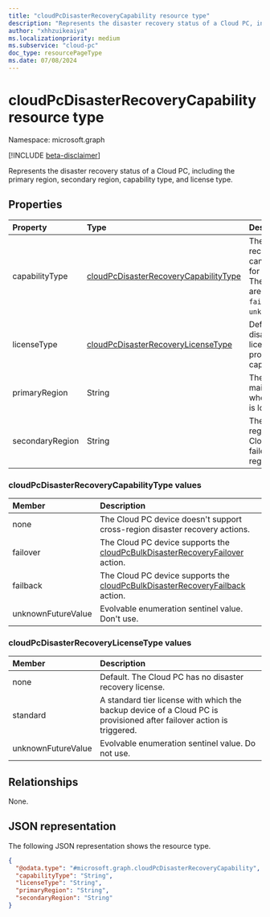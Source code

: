 ```yaml
---
title: "cloudPcDisasterRecoveryCapability resource type"
description: "Represents the disaster recovery status of a Cloud PC, including the primary region, secondary region, capability type, and license type."
author: "xhhzuikeaiya"
ms.localizationpriority: medium
ms.subservice: "cloud-pc"
doc_type: resourcePageType
ms.date: 07/08/2024
---
```


# cloudPcDisasterRecoveryCapability resource type

Namespace: microsoft.graph

[!INCLUDE [beta-disclaimer](../../includes/beta-disclaimer.md)]

Represents the disaster recovery status of a Cloud PC, including the primary region, secondary region, capability type, and license type.

## Properties

 | Property | Type | Description |
 | :--- | :--- | :--- |
 | capabilityType | [cloudPcDisasterRecoveryCapabilityType](#cloudpcdisasterrecoverycapabilitytype-values) | The disaster recovery action that can be performed for the Cloud PC. The possible values are: `none`, `failover`, `failback`, `unknownFutureValue`. |
 | licenseType | [cloudPcDisasterRecoveryLicenseType](#cloudpcdisasterrecoverylicensetype-values) | Defines which disaster recovery license type provides the capability. |
 | primaryRegion | String | The primary and mainly-used region where the Cloud PC is located. |
 | secondaryRegion | String | The secondary region to which the Cloud PC can be failed over during a regional outage. |

### cloudPcDisasterRecoveryCapabilityType values

 | Member | Description |
 | :------|:------------|
 | none | The Cloud PC device doesn't support cross-region disaster recovery actions. |
 | failover | The Cloud PC device supports the [cloudPcBulkDisasterRecoveryFailover](../resources/cloudpcbulkdisasterrecoveryfailover.md) action. |
 | failback | The Cloud PC device supports the [cloudPcBulkDisasterRecoveryFailback](../resources/cloudpcbulkdisasterrecoveryfailback.md) action. |
 | unknownFutureValue | Evolvable enumeration sentinel value. Don't use. |

### cloudPcDisasterRecoveryLicenseType values

 | Member | Description |
 | :------| :-----------|
 | none | Default. The Cloud PC has no disaster recovery license. |
 | standard | A standard tier license with which the backup device of a Cloud PC is provisioned after failover action is triggered. |
 | unknownFutureValue | Evolvable enumeration sentinel value. Do not use. |

## Relationships

None.

## JSON representation

The following JSON representation shows the resource type.

<!-- {
  "blockType": "resource",
  "@odata.type": "microsoft.graph.cloudPcDisasterRecoveryCapability"
}
-->
``` json
{
  "@odata.type": "#microsoft.graph.cloudPcDisasterRecoveryCapability",
  "capabilityType": "String",
  "licenseType": "String",
  "primaryRegion": "String",
  "secondaryRegion": "String"
}
```
